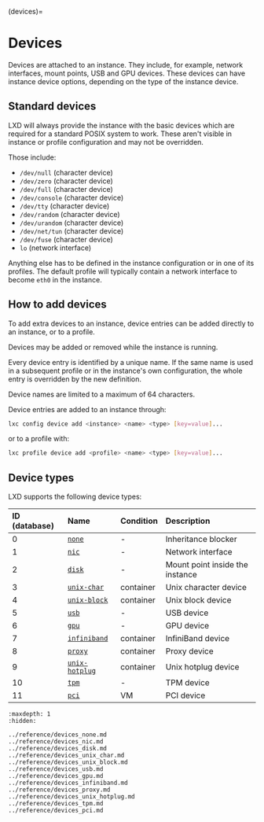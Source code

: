 (devices)=
# Devices

Devices are attached to an instance.
They include, for example, network interfaces, mount points, USB and GPU devices.
These devices can have instance device options, depending on the type of the instance device.

## Standard devices

LXD will always provide the instance with the basic devices which are required
for a standard POSIX system to work. These aren't visible in instance or
profile configuration and may not be overridden.

Those include:

- `/dev/null` (character device)
- `/dev/zero` (character device)
- `/dev/full` (character device)
- `/dev/console` (character device)
- `/dev/tty` (character device)
- `/dev/random` (character device)
- `/dev/urandom` (character device)
- `/dev/net/tun` (character device)
- `/dev/fuse` (character device)
- `lo` (network interface)

Anything else has to be defined in the instance configuration or in one of its
profiles. The default profile will typically contain a network interface to
become `eth0` in the instance.

## How to add devices

To add extra devices to an instance, device entries can be added directly to an
instance, or to a profile.

Devices may be added or removed while the instance is running.

Every device entry is identified by a unique name. If the same name is used in
a subsequent profile or in the instance's own configuration, the whole entry
is overridden by the new definition.

Device names are limited to a maximum of 64 characters.

Device entries are added to an instance through:

```bash
lxc config device add <instance> <name> <type> [key=value]...
```

or to a profile with:

```bash
lxc profile device add <profile> <name> <type> [key=value]...
```

## Device types

LXD supports the following device types:

| ID (database) | Name                                   | Condition | Description                     |
|:--------------|:---------------------------------------|:----------|:--------------------------------|
| 0             | [`none`](devices-none)                 | -         | Inheritance blocker             |
| 1             | [`nic`](devices-nic)                   | -         | Network interface               |
| 2             | [`disk`](devices-disk)                 | -         | Mount point inside the instance |
| 3             | [`unix-char`](devices-unix-char)       | container | Unix character device           |
| 4             | [`unix-block`](devices-unix-block)     | container | Unix block device               |
| 5             | [`usb`](devices-usb)                   | -         | USB device                      |
| 6             | [`gpu`](devices-gpu)                   | -         | GPU device                      |
| 7             | [`infiniband`](devices-infiniband)     | container | InfiniBand device               |
| 8             | [`proxy`](devices-proxy)               | container | Proxy device                    |
| 9             | [`unix-hotplug`](devices-unix-hotplug) | container | Unix hotplug device             |
| 10            | [`tpm`](devices-tpm)                   | -         | TPM device                      |
| 11            | [`pci`](devices-pci)                   | VM        | PCI device                      |

```{toctree}
:maxdepth: 1
:hidden:

../reference/devices_none.md
../reference/devices_nic.md
../reference/devices_disk.md
../reference/devices_unix_char.md
../reference/devices_unix_block.md
../reference/devices_usb.md
../reference/devices_gpu.md
../reference/devices_infiniband.md
../reference/devices_proxy.md
../reference/devices_unix_hotplug.md
../reference/devices_tpm.md
../reference/devices_pci.md
```
